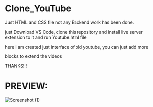 # Clone_YouTube
Just HTML and CSS file not any Backend work has been done.

just Download VS Code, clone this repository and install live server extension to it and run Youtube.html file

here i am created just interface of old youtube,
you can just add more <div> blocks to extend the videos

THANKS!!!

# PREVIEW:
![Screenshot (1)](https://user-images.githubusercontent.com/112809210/205055340-2acd236e-d6b3-4e94-a967-b661c131b2ee.png)
